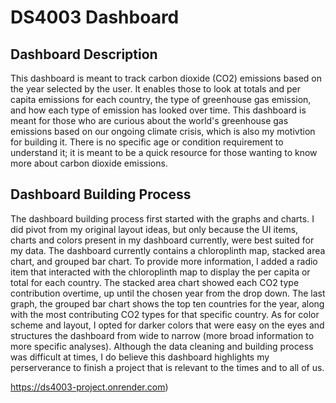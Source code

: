 # DS4003 Dashboard
## Dashboard Description
This dashboard is meant to track carbon dioxide (CO2) emissions based on the year selected by the user. It enables those to look at totals and per capita emissions for each country,
the type of greenhouse gas emission, and how each type of emission has looked over time. This dashboard is meant for those who are curious about the world's greenhouse gas emissions
based on our ongoing climate crisis, which is also my motivtion for building it. There is no specific age or condition requirement to understand it; it is meant to be a quick resource for those wanting to know more about carbon dioxide emissions.

## Dashboard Building Process
The dashboard building process first started with the graphs and charts. I did pivot from my original layout ideas, but only because the UI items, charts and colors present in my dashboard currently, were best suited for my data. The dashboard currently contains a chloroplinth map, stacked area chart, and grouped bar chart. To provide more information, I added a radio item that interacted with the chloroplinth map to display the per capita or total for each country. The stacked area chart showed each CO2 type contribution overtime, up until the chosen year from the drop down. The last graph, the grouped bar chart shows the top ten countries for the year, along with the most contributing CO2 types for that specific country. As for color scheme and layout, I opted for darker colors that were easy on the eyes and structures the dashboard from wide to narrow (more broad information to more specific analyses). Although the data cleaning and building process was difficult at times, I do believe this dashboard highlights my perserverance to finish a project that is relevant to the times and to all of us.

https://ds4003-project.onrender.com)
